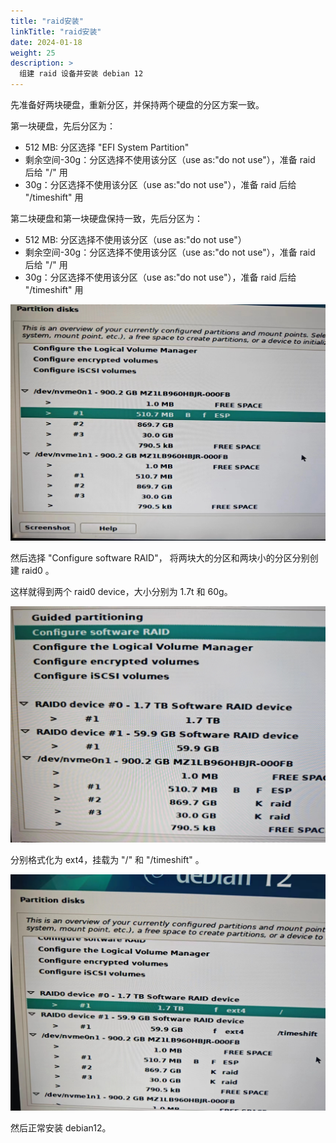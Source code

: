 ```yaml
---
title: "raid安装"
linkTitle: "raid安装"
date: 2024-01-18
weight: 25
description: >
  组建 raid 设备并安装 debian 12
---
```




先准备好两块硬盘，重新分区，并保持两个硬盘的分区方案一致。

第一块硬盘，先后分区为：

- 512 MB: 分区选择 "EFI System Partition"
- 剩余空间-30g：分区选择不使用该分区（use as:"do not use"），准备 raid 后给 "/" 用
- 30g：分区选择不使用该分区（use as:"do not use"），准备 raid 后给 "/timeshift" 用

第二块硬盘和第一块硬盘保持一致，先后分区为：

- 512 MB: 分区选择不使用该分区（use as:"do not use"）
- 剩余空间-30g：分区选择不使用该分区（use as:"do not use"），准备 raid 后给 "/" 用
- 30g：分区选择不使用该分区（use as:"do not use"），准备 raid 后给 "/timeshift" 用

![](images/1.jpg)

然后选择  "Configure software RAID"， 将两块大的分区和两块小的分区分别创建 raid0 。

这样就得到两个 raid0 device，大小分别为 1.7t 和 60g。

![](images/2.jpg)

分别格式化为 ext4，挂载为  "/"  和 "/timeshift" 。

![](images/3.jpg)

然后正常安装 debian12。


